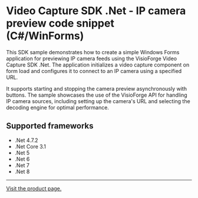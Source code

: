 ﻿# Video Capture SDK .Net - IP camera preview code snippet (C#/WinForms)

This SDK sample demonstrates how to create a simple Windows Forms application for previewing IP camera feeds using the VisioForge Video Capture SDK .Net. The application initializes a video capture component on form load and configures it to connect to an IP camera using a specified URL.

It supports starting and stopping the camera preview asynchronously with buttons. The sample showcases the use of the VisioForge API for handling IP camera sources, including setting up the camera's URL and selecting the decoding engine for optimal performance.

## Supported frameworks

* .Net 4.7.2
* .Net Core 3.1
* .Net 5
* .Net 6
* .Net 7
* .Net 8

---

[Visit the product page.](https://www.visioforge.com/video-capture-sdk-net)
